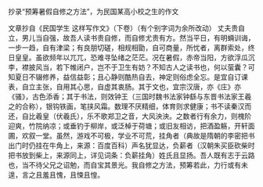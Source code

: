 抄录“预筹暑假自修之方法”，为民国某高小校之生的作文

文章抄自《民国学生 这样写作文》（下卷）（有个别字词为余所改动）
丈夫贵自立，男儿当自强，故吾人读书贵自修，而自修尤贵有方。然当平日，有明蜽训诲，一步一趋，自有津梁；有良朋切磋，相规相勖，自可商量，所忧者，离群索处，终日皇皇。虽欲频年以兀兀，恐难寻坠绪之茫茫。况在暑假，赤帝当阳，方欲浮瓜沉李，襟披风当，若下帷闭户，岂不于卫生有妨？不知古人之读书也，何以萤囊？可知夏日不辍修养，益信益彰；且心静则酷热自去，神定则俗虑全忘。是宜自订课表，自立主张，自用其心思，自虚其衷肠。其于文也，宜宗汉唐，亦《庄》亦《骚》，古色添香；其于书法，则效钟王（三国时魏书法家钟繇与东晋书法家王羲之的合称），银钩铁画，笔挟风霜。数理不厌精细，体育则求健康；书不读秦汉而还，自比羲皇（伏羲氏），乐不歌郑卫之音，大风泱泱。之数者行有余力，则槐阶迎爽，竹院纳凉；或垂钓于柳岸，或泛棹于荷塘；或旧友相访，把酒盈觞，开轩面圃，欢叙一堂。虽然，游戏不可极，学业不可荒，挂角者（典故是隋朝的李密把书出门时仍挂在牛角上，来源：百度百科）声名犹显达，负薪者（汉朝朱买臣砍柴时把书放到柴上，来源同上，详见词条：负薪挂角）姓氏且显扬。吾人既有志于云路也，当不待父兄之诏勉，而自宝其景光。我自修之方法，预筹若此，力行或有未遑，言之且羞且愧，且悚且惶。
